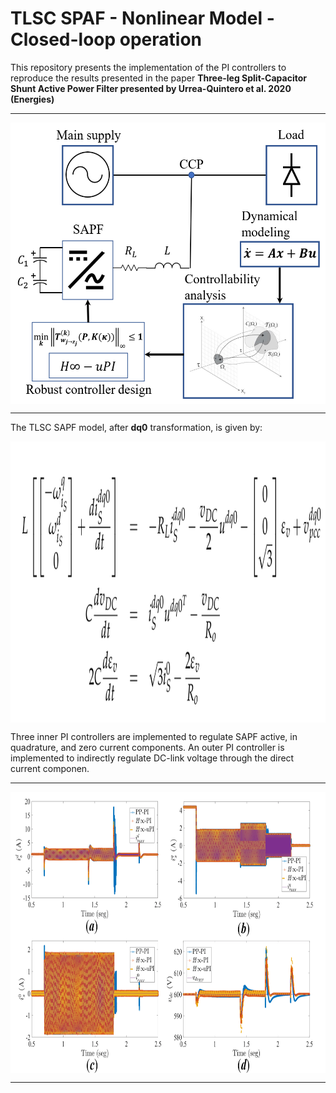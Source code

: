 # TLSC SPAF - Nonlinear Model - Closed-loop operation

This repository presents the implementation of the PI controllers to reproduce the results presented in the paper **Three-leg Split-Capacitor Shunt Active Power Filter presented by Urrea-Quintero et al. 2020 (Energies)**

---

<p align="center">
  <img align="middle" src="./Img/SAPFRobustControl.png" alt="Graphical abstract" height="450"/>
</p>

---

The TLSC SAPF model, after **dq0** transformation, is given by: 

<p align="center">
  <img align="middle" src="./Img/dq0SAPFModel.png" alt="SAPF model" height="450"/>
</p>

<!---
<img src="https://latex.codecogs.com/svg.latex?L\left[&space;\begin{bmatrix}&space;-\omega_{i_{S}}^{q}\\&space;\omega_{i_{S}}^{d}\\&space;0&space;\end{bmatrix}&space;&plus;&space;\dfrac{di_{S}^{dq0}}{dt}&space;\right]&space;=&space;-R_{L}i_{S}^{dq0}&space;-&space;\dfrac{v_{DC}}{2}u^{dq0}&space;-&space;\begin{bmatrix}&space;0&space;\\&space;0&space;\\&space;\sqrt{3}&space;\end{bmatrix}&space;\varepsilon_{v}&space;&plus;&space;v_{pcc}^{dq0}&space;\\&space;C\dfrac{dv_{DC}}{dt}&space;=&space;i_{S}^{dq0}u^{dq0^{T}}&space;-&space;\dfrac{v_{DC}}{R_{o}}\\&space;2C\dfrac{d\varepsilon_{v}}{dt}&space;=&space;\sqrt{3}i_{S}^0&space;-&space;\dfrac{2\varepsilon_{v}}{R_{o}}" title="L\left[ \begin{bmatrix} -\omega_{i_{S}}^{q}\\ \omega_{i_{S}}^{d}\\ 0 \end{bmatrix} + \dfrac{di_{S}^{dq0}}{dt} \right] = -R_{L}i_{S}^{dq0} - \dfrac{v_{DC}}{2}u^{dq0} - \begin{bmatrix} 0 \\ 0 \\ \sqrt{3} \end{bmatrix} \varepsilon_{v} + v_{pcc}^{dq0} \\ C\dfrac{dv_{DC}}{dt} = i_{S}^{dq0}u^{dq0^{T}} - \dfrac{v_{DC}}{R_{o}}\\ 2C\dfrac{d\varepsilon_{v}}{dt} = \sqrt{3}i_{S}^0 - \dfrac{2\varepsilon_{v}}{R_{o}}" />
--->

Three inner PI controllers are implemented to regulate SAPF active, in quadrature, and zero current components. An outer PI controller is implemented to indirectly regulate DC-link voltage through the direct current componen.  

---

<p align="center">
  <img align="middle" src="./Img/ControllersPerfComparison.png" alt="Controllers performance comparison" height="450"/>
</p>

---
